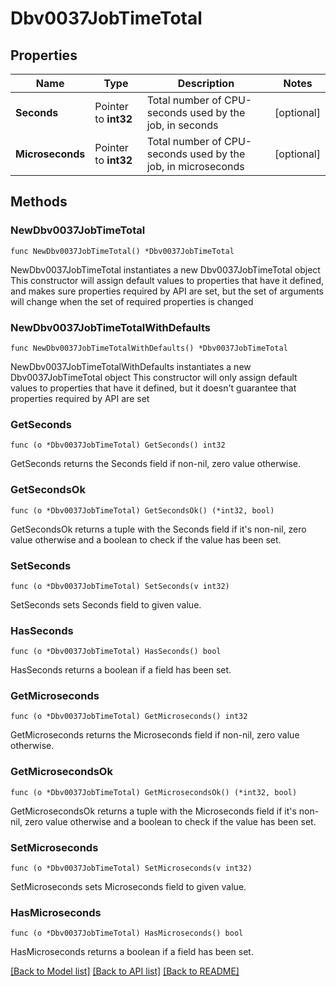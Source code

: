 # Dbv0037JobTimeTotal

## Properties

Name | Type | Description | Notes
------------ | ------------- | ------------- | -------------
**Seconds** | Pointer to **int32** | Total number of CPU-seconds used by the job, in seconds | [optional] 
**Microseconds** | Pointer to **int32** | Total number of CPU-seconds used by the job, in microseconds | [optional] 

## Methods

### NewDbv0037JobTimeTotal

`func NewDbv0037JobTimeTotal() *Dbv0037JobTimeTotal`

NewDbv0037JobTimeTotal instantiates a new Dbv0037JobTimeTotal object
This constructor will assign default values to properties that have it defined,
and makes sure properties required by API are set, but the set of arguments
will change when the set of required properties is changed

### NewDbv0037JobTimeTotalWithDefaults

`func NewDbv0037JobTimeTotalWithDefaults() *Dbv0037JobTimeTotal`

NewDbv0037JobTimeTotalWithDefaults instantiates a new Dbv0037JobTimeTotal object
This constructor will only assign default values to properties that have it defined,
but it doesn't guarantee that properties required by API are set

### GetSeconds

`func (o *Dbv0037JobTimeTotal) GetSeconds() int32`

GetSeconds returns the Seconds field if non-nil, zero value otherwise.

### GetSecondsOk

`func (o *Dbv0037JobTimeTotal) GetSecondsOk() (*int32, bool)`

GetSecondsOk returns a tuple with the Seconds field if it's non-nil, zero value otherwise
and a boolean to check if the value has been set.

### SetSeconds

`func (o *Dbv0037JobTimeTotal) SetSeconds(v int32)`

SetSeconds sets Seconds field to given value.

### HasSeconds

`func (o *Dbv0037JobTimeTotal) HasSeconds() bool`

HasSeconds returns a boolean if a field has been set.

### GetMicroseconds

`func (o *Dbv0037JobTimeTotal) GetMicroseconds() int32`

GetMicroseconds returns the Microseconds field if non-nil, zero value otherwise.

### GetMicrosecondsOk

`func (o *Dbv0037JobTimeTotal) GetMicrosecondsOk() (*int32, bool)`

GetMicrosecondsOk returns a tuple with the Microseconds field if it's non-nil, zero value otherwise
and a boolean to check if the value has been set.

### SetMicroseconds

`func (o *Dbv0037JobTimeTotal) SetMicroseconds(v int32)`

SetMicroseconds sets Microseconds field to given value.

### HasMicroseconds

`func (o *Dbv0037JobTimeTotal) HasMicroseconds() bool`

HasMicroseconds returns a boolean if a field has been set.


[[Back to Model list]](../README.md#documentation-for-models) [[Back to API list]](../README.md#documentation-for-api-endpoints) [[Back to README]](../README.md)


